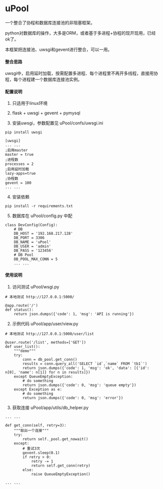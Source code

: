 # uPool
一个整合了协程和数据库连接池的非阻塞框架。

python对数据库的操作，大多是ORM，或者基于多进程+协程的现开现用，已经ok了。

本框架把连接池、uwsgi和gevent进行整合，可以一用。

#### 整合思路
uwsgi中，启用延时加载，按需配置多进程、每个进程里不再开多线程，直接用协程，每个进程建一个数据库连接池实例。

#### 配置说明
1. 只适用于linux环境

2. flask + uwsgi + gevent + pymysql

3. 安装uwsgi，参数配置见 uPool/confs/uwsgi.ini
```
pip install uwsgi
```
```
[uwsgi]
... ...
;启用master
master = true
;进程数
processes = 2
;启用延时加载
lazy-apps=true
;协程数
gevent = 100
... ...
```
4. 安装依赖
```
pip install -r requirements.txt
```
5. 数据库在 uPool/config.py 中配
```
class DevConfig(Config):
    # DB
    DB_HOST = '192.168.217.128'
    DB_PORT = 3306
    DB_NAME = 'uPool'
    DB_USER = 'admin'
    DB_PASS = '123456'
    # DB Pool
    DB_POOL_MAX_CONN = 5
    ... ...
```

#### 使用说明
1. 访问测试 uPool/wsgi.py
```
# 本地测试 http://127.0.0.1:5000/

@app.route('/')
def status():
    return json.dumps({'code': 1, 'msg': 'API is running'})
```
2. 示例代码 uPool/app/user/view.py
```
# 本地测试 http://127.0.0.1:5000/user/list

@user.route('/list', methods=['GET'])
def user_list():
    """demo"""
    try:
        conn = db_pool.get_conn()
        results = conn.query_all('SELECT `id`,`name` FROM `tb1`')
        return json.dumps({'code': 1, 'msg': 'ok', 'data': [{'id': n[0], 'name': n[1]} for n in results]})
    except QueueEmptyException:
        # do something
        return json.dumps({'code': 0, 'msg': 'queue empty'})
    except Exception as e:
        # do something
        return json.dumps({'code': 0, 'msg': 'error'})
```
3. 获取连接 uPool/app/utils/db_helper.py
```
... ...

def get_conn(self, retry=3):
    """取出一个连接"""
    try:
        return self._pool.get_nowait()
    except:
        # 重试3次
        gevent.sleep(0.1)
        if retry > 0:
            retry -= 1
            return self.get_conn(retry)
        else:
            raise QueueEmptyException()

... ...
```
